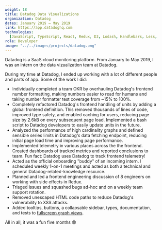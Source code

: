 ```yaml
---
weight: 18
title: Datadog Data Visualizations
organization: Datadog
dates: January 2019 – May 2019
link: https://app.datadoghq.com
technologies:
  [JavaScript, TypeScript, React, Redux, D3, Lodash, Handlebars, Less, Python]
role: Developer
image: "../../images/projects/datadog.png"
---
```


Datadog is a SaaS cloud monitoring platform. From January to May 2019, I was an intern on the data vizualization team at Datadog.

During my time at Datadog, I ended up working with a lot of different people and parts of app. Some of the work I did:

- Individually completed a team OKR by overhauling Datadog's frontend number formatting, making numbers easier to read for humans and taking number formatter test coverage from ~15% to 100%.
- Completely refactored Datadog's frontend handling of units by adding a global frontend definition. This removed thousands of lines of code, improved type safety, and enabled caching for users, reducing page size by 2.6kB on every subsequent page load. Implemented a bash script to Datadog developers to easily update units in the future.
- Analyzed the performance of high cardinality graphs and defined sensible series limits in Datadog's data fetching endpoint, reducing initial page load time and improving page performance.
- Implemented telemetry in various places across the the frontend. Created dashboards of tracked metrics and reported conclusions to team. Fun fact: Datadog uses Datadog to track frontend telemetry!
- Acted as the official onboarding "buddy" of an incoming intern. I scheduled weekly 1-on-1 meetings and acted as both a technical and general Datadog-related-knowledge resource.
- Planned and led a frontend engineering discussion of 8 engineers on working with side effects in Redux.
- Triaged issues and squashed bugs ad-hoc and on a weekly team support rotation.
- Removed unescaped HTML code paths to reduce Datadog's vulnerability to XSS attacks.
- Added tooltips, buttons, a collapsable sidebar, types, documentation, and tests to [fullscreen graph views](https://www.datadoghq.com/blog/full-screen-graphs/).

All in all, it was a fun five months 😄
